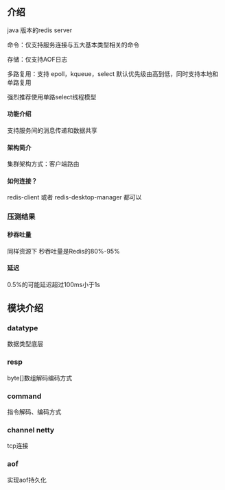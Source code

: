 
## 介绍

java 版本的redis server

命令：仅支持服务连接与五大基本类型相关的命令

存储：仅支持AOF日志

多路复用：支持 epoll，kqueue，select 默认优先级由高到低，同时支持本地和单路复用

强烈推荐使用单路select线程模型

#### 功能介绍

支持服务间的消息传递和数据共享

#### 架构简介

集群架构方式：客户端路由



####  如何连接？

redis-client 或者 redis-desktop-manager 都可以

###  压测结果

####  秒吞吐量

同样资源下 秒吞吐量是Redis的80%-95%

####  延迟



0.5%的可能延迟超过100ms小于1s

## 模块介绍
### datatype 
数据类型底层

### resp
byte[]数组解码编码方式

### command
指令解码、编码方式

### channel netty
tcp连接

### aof
实现aof持久化






